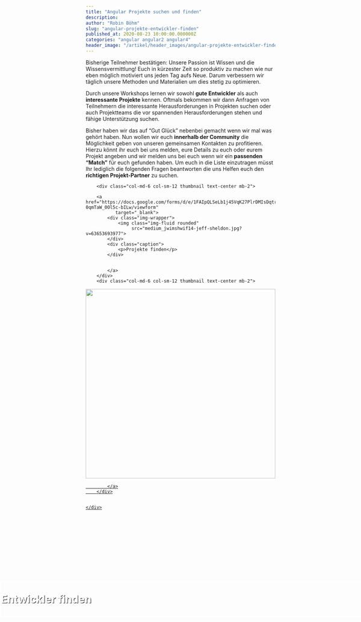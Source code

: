 ```yaml
---
title: "Angular Projekte suchen und finden"
description:
author: "Robin Böhm"
slug: "angular-projekte-entwickler-finden"
published_at: 2020-08-23 10:00:00.000000Z
categories: "angular angular2 angular4"
header_image: "/artikel/header_images/angular-projekte-entwickler-finden.jpg"
---
```


Bisherige Teilnehmer bestätigen: Unsere Passion ist Wissen und die Wissensvermittlung! Euch in kürzester Zeit so produktiv zu machen wie nur eben möglich motiviert uns jeden Tag aufs Neue. Darum verbessern wir täglich unsere Methoden und Materialien um dies stetig zu optimieren.

Durch unsere Workshops lernen wir sowohl **gute Entwickler** als auch **interessante Projekte** kennen. Oftmals bekommen wir dann Anfragen von Teilnehmern die interessante Herausforderungen in Projekten suchen oder auch Projektteams die vor spannenden Herausforderungen stehen und fähige Unterstützung suchen.


Bisher haben wir das auf “Gut Glück” nebenbei gemacht wenn wir mal was gehört haben. Nun wollen wir euch **innerhalb der Community** die Möglichkeit geben von unseren gemeinsamen Kontakten zu profitieren. Hierzu könnt ihr euch bei uns melden, eure Details zu euch oder eurem Projekt angeben und wir melden uns bei euch wenn wir ein **passenden “Match”** für euch gefunden haben. Um euch in die Liste einzutragen müsst Ihr lediglich die folgenden Fragen beantworten die uns Helfen euch den **richtigen Projekt-Partner** zu suchen.


<style>
    .article-projects .img-wrapper {
        position: relative;
        padding-bottom: 100%;
        overflow: hidden;
        width: 100%;
        opacity: 1;
    }

    .article-projects .img-wrapper img {
        position: absolute;
        top: 0;
        left: 0;
        width: 100%;
        height: 100%;
    }

    .article-projects .thumbnail {
        position: relative;
    }

    .article-projects .caption {
        position: absolute;
        top: 40%;
        left: 0;
        width: 100%;
        color: white;
        font-size: 2em;
        font-weight: bolder;
        border: 3px solid white;
        text-shadow: 1px 1px 0 #000;
    }

</style>
<div class="container">
    <div class="row article-projects">

        <div class="col-md-6 col-sm-12 thumbnail text-center mb-2">

        <a href="https://docs.google.com/forms/d/e/1FAIpQLSeLb1j45VqK27PlrDMIsDqtr06U04ct-0qmTaW_0Ol5c-bILw/viewform"
               target="_blank">
            <div class="img-wrapper">
                <img class="img-fluid rounded"
                     src="medium_jwimshwif14-jeff-sheldon.jpg?v=63653693977">
            </div>
            <div class="caption">
                <p>Projekte finden</p>
            </div>


            </a>
        </div>
        <div class="col-md-6 col-sm-12 thumbnail text-center mb-2">
<a href="https://docs.google.com/forms/d/e/1FAIpQLSfpFiZox7XnRfdxNWwLAkt6ADyiw_5FC9AiPvvzTZI3cz0Cww/viewform"
               target="_blank">
            <div class="img-wrapper">
                <img class="img-fluid rounded"
                     src="medium_i8ohou-wlo4-tirza-van-dijk.jpg?v=63653694269">
            </div>
            <div class="caption">
                <p>Entwickler finden</p>
            </div>

            </a>
        </div>


    </div>
</div>



